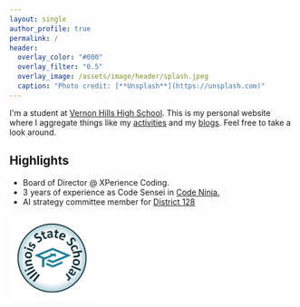 ```yaml
---
layout: single
author_profile: true
permalink: /
header:
  overlay_color: "#000"
  overlay_filter: "0.5"
  overlay_image: /assets/image/header/splash.jpeg
  caption: "Photo credit: [**Unsplash**](https://unsplash.com)"
---
```

I'm a student at <a href="https://www.d128.org/vhhs" target="_blank" >Vernon Hills High School</a>. This is my personal website where I aggregate things like my <a href="../activities/" >activities</a> and  my <a href="../blog/" >blogs</a>. Feel free to take a look around.


<section class="highlights">
  <h2>Highlights</h2>
  <ul>
    <li>Board of Director @ XPerience Coding.</li>
    <li>3 years of experience as Code Sensei in <a href="https://www.codeninjas.com/il-libertyville/" target="_blank"> Code Ninja.</a></li>
    <li>AI strategy committee member for <a href="https://www.d128.org/" target="_blank">District 128</a></li>
    <!-- Add more highlights as needed -->
  </ul>
</section>

<section class="rewards">
 <img src="../assets/image/header/StateScolarBadge.jpg" alt="isac badge" width="150" height="150">
 </section>